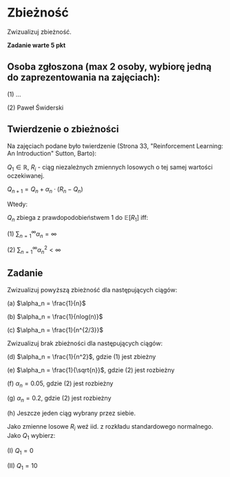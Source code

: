 # Zbieżność

Zwizualizuj zbieżność.

**Zadanie warte 5 pkt**

## Osoba zgłoszona (max 2 osoby, wybiorę jedną do zaprezentowania na zajęciach):

(1) ...

(2) Paweł Świderski

## Twierdzenie o zbieżności
Na zajęciach podane było twierdzenie (Strona 33, "Reinforcement Learning: An Introduction" Sutton, Barto):

$Q_1 \in \mathbb{R}$, $R_i$ - ciąg niezależnych zmiennych losowych o tej samej wartości oczekiwanej.

$Q_{n+1} = Q_n + \alpha_n\cdot (R_n - Q_n)$

Wtedy:

$Q_n$ zbiega z prawdopodobieństwem 1 do $\mathbb{E}[R_1]$ iff:

(1) ${\sum_{n=1}}^\infty \alpha_n = \infty$

(2) ${\sum_{n=1}}^\infty \alpha_n^2 < \infty$

## Zadanie
Zwizualizuj powyższą zbieżność dla następujących ciągów:

(a) $\alpha_n = \frac{1}{n}$

(b) $\alpha_n = \frac{1}{nlog(n)}$

(c) $\alpha_n = \frac{1}{n^{2/3}}$

Zwizualizuj brak zbieżności dla następujących ciągów:

(d) $\alpha_n = \frac{1}{n^2}$, gdzie (1) jest zbieżny

(e) $\alpha_n = \frac{1}{\sqrt{n}}$, gdzie (2) jest rozbieżny

(f) $\alpha_n = 0.05$, gdzie (2) jest rozbieżny

(g) $\alpha_n = 0.2$, gdzie (2) jest rozbieżny

(h) Jeszcze jeden ciąg wybrany przez siebie.

Jako zmienne losowe $R_i$ weź iid. z rozkładu standardowego normalnego. Jako $Q_1$ wybierz:

(I) $Q_1 = 0$

(II) $Q_1 = 10$

